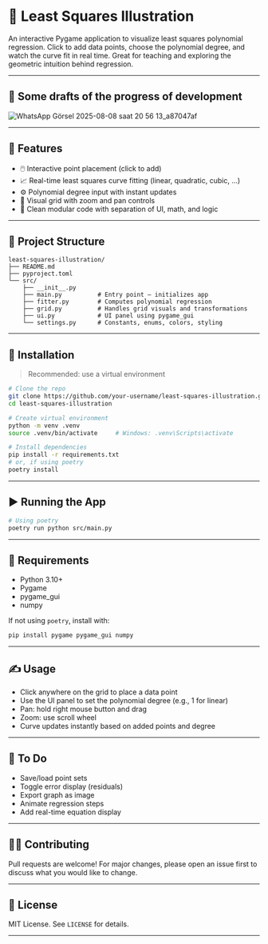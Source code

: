 # 🎯 Least Squares Illustration

An interactive Pygame application to visualize least squares polynomial regression. Click to add data points, choose the polynomial degree, and watch the curve fit in real time. Great for teaching and exploring the geometric intuition behind regression.

---

## 📸 Some drafts of the progress of development

![WhatsApp Görsel 2025-08-08 saat 20 56 13_a87047af](https://github.com/user-attachments/assets/c035b62c-c4e3-4d47-ab62-eef2b7288e91)

---

## 🧠 Features

- 🖱️ Interactive point placement (click to add)
- 📈 Real-time least squares curve fitting (linear, quadratic, cubic, ...)
- ⚙️ Polynomial degree input with instant updates
- 🧮 Visual grid with zoom and pan controls
- 🎨 Clean modular code with separation of UI, math, and logic

---

## 📁 Project Structure

```
least-squares-illustration/
├── README.md
├── pyproject.toml
└── src/
    ├── __init__.py
    ├── main.py          # Entry point – initializes app
    ├── fitter.py        # Computes polynomial regression
    ├── grid.py          # Handles grid visuals and transformations
    ├── ui.py            # UI panel using pygame_gui
    └── settings.py      # Constants, enums, colors, styling
```

---

## 🧰 Installation

> Recommended: use a virtual environment

```bash
# Clone the repo
git clone https://github.com/your-username/least-squares-illustration.git
cd least-squares-illustration

# Create virtual environment
python -m venv .venv
source .venv/bin/activate     # Windows: .venv\Scripts\activate

# Install dependencies
pip install -r requirements.txt
# or, if using poetry
poetry install
```

---

## ▶️ Running the App

```bash
# Using poetry
poetry run python src/main.py

```

---

## 🧪 Requirements

- Python 3.10+
- Pygame
- pygame_gui
- numpy

If not using `poetry`, install with:

```bash
pip install pygame pygame_gui numpy
```

---

## ✍️ Usage

- Click anywhere on the grid to place a data point
- Use the UI panel to set the polynomial degree (e.g., 1 for linear)
- Pan: hold right mouse button and drag
- Zoom: use scroll wheel
- Curve updates instantly based on added points and degree

---

## 🧹 To Do

- Save/load point sets
- Toggle error display (residuals)
- Export graph as image
- Animate regression steps
- Add real-time equation display

---

## 🧑‍💻 Contributing

Pull requests are welcome! For major changes, please open an issue first to discuss what you would like to change.

---

## 📄 License

MIT License. See `LICENSE` for details.

---
